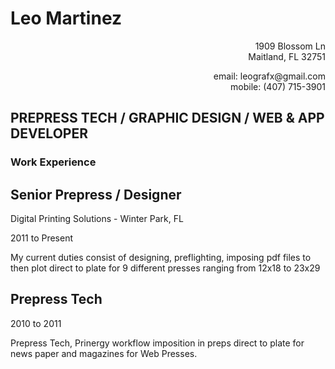 # Leo Martinez
<p align="right">1909 Blossom Ln <br/>
Maitland, FL 32751 </p>


<p align="right"> email: leografx@gmail.com <br/>
mobile: (407) 715-3901</p>

## PREPRESS TECH / GRAPHIC DESIGN / WEB & APP DEVELOPER

### Work Experience

## Senior Prepress / Designer

Digital Printing Solutions - Winter Park, FL

2011 to Present

My current duties consist of designing, preflighting, imposing pdf files to then plot direct to plate for 9 different presses ranging from 12x18 to 23x29

## Prepress Tech

2010 to 2011

Prepress Tech, Prinergy workflow  imposition in preps direct to plate for news paper and magazines for Web Presses.

